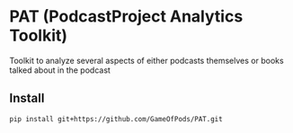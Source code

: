 # PAT (PodcastProject Analytics Toolkit)

Toolkit to analyze several aspects of either podcasts themselves or books talked about in the podcast

## Install

```shell
pip install git+https://github.com/GameOfPods/PAT.git
```